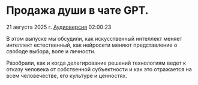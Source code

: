 # Продажа души в чате GPT.

21 августа 2025 г. [Аудиоверсия](https://www.youtube.com/watch?v=g95vQrapGHI) 02:00:23

В этом выпуске мы обсудили, как искусственный интеллект меняет интеллект естественный, как нейросети меняют представление о свободе выбора, воле и личности. 

Разобрали, как и когда делегирование решений технологиям ведет к отказу человека от собственной субъектности и как это отражается на всем человечестве, его культуре и ценностях.
